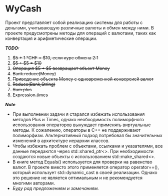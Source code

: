 # WyCash

Проект представляет собой реализацию системы для работы с деньгами, учитывающую различные валюты и обмен между ними. В проекте предусмотрены методы для операций с валютами, таких как конвертация и арифметические операции.


_*__TODO:__*_

1. ~~$5 + 1 °CHF = $10, если курс обмена 2:1~~
2. ~~$5 + $5 = $10~~
3. ~~Операция $5 + $5 возвращает объект Money~~
4. ~~Bank.reduce(Money)~~
5. ~~Приведение объекта Money с одновременной конверсией валют~~
6. ~~Reduce(Bank,String)~~
7. ~~Sum.plus~~
8. ~~Expression.times~~

_*__Note__*_

* При выполнении задачи я старался избежать использования методов Plus и Times, однако необходимость полиморфного использования операторов вынуждает применять виртуальные методы. К сожалению, операторы в C++ не поддерживают полиморфизм. Альтернативный подход потребовал бы значительных изменений в архитектуре иерархии классов.
* Чтобы избежать проблем с объектами, ссылками и указателями, все данные передаются через std::shared_ptr<>. При необходимости создаются новые объекты с использованием std::make_shared<>.
* В книге метод Equals() используется для проверки на равенство валют. В проекте вместо этого применяется оператор operator==(), который использует std::dynamic_cast в своей реализации. Однако это решение не является оптимальным и не рекомендуется многими авторами.
* _*Буду рад предложениям и замечаниям.*_